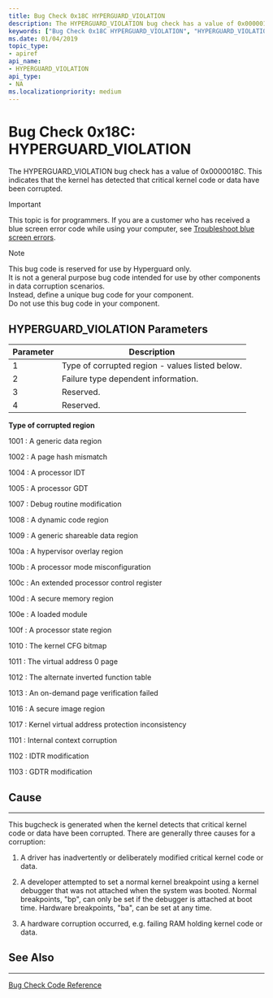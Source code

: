 ```yaml
---
title: Bug Check 0x18C HYPERGUARD_VIOLATION
description: The HYPERGUARD_VIOLATION bug check has a value of 0x0000018C. It indicates that the kernel has detected that critical kernel code or data have been corrupted.
keywords: ["Bug Check 0x18C HYPERGUARD_VIOLATION", "HYPERGUARD_VIOLATION"]
ms.date: 01/04/2019
topic_type:
- apiref
api_name:
- HYPERGUARD_VIOLATION
api_type:
- NA
ms.localizationpriority: medium
---
```


# Bug Check 0x18C: HYPERGUARD\_VIOLATION 

The HYPERGUARD\_VIOLATION bug check has a value of 0x0000018C. This indicates that the kernel has detected that critical kernel code or data have been corrupted.

> [!IMPORTANT]
> This topic is for programmers. If you are a customer who has received a blue screen error code while using your computer, see [Troubleshoot blue screen errors](https://www.windows.com/stopcode).


> [!NOTE] 
> This bug code is reserved for use by Hyperguard only.  
> It is  not a general purpose bug code intended for use by other components in data corruption scenarios.  
> Instead, define a unique bug code for your component.   
> Do not use this bug code in your component.
>

 ## HYPERGUARD\_VIOLATION Parameters

| Parameter | Description |
|-----------|-------------|
| 1    | Type of corrupted region - values listed below. |
| 2    | Failure type dependent information. |
| 3    | Reserved.  |
| 4    | Reserved.  |


**Type of corrupted region**

1001 : A generic data region

1002 : A page hash mismatch

1004 : A processor IDT

1005 : A processor GDT

1007 : Debug routine modification

1008 : A dynamic code region

1009 : A generic shareable data region

100a : A hypervisor overlay region

100b : A processor mode misconfiguration

100c : An extended processor control register

100d : A secure memory region

100e : A loaded module

100f : A processor state region

1010 : The kernel CFG bitmap

1011 : The virtual address 0 page

1012 : The alternate inverted function table

1013 : An on-demand page verification failed

1016 : A secure image region

1017 : Kernel virtual address protection inconsistency

1101 : Internal context corruption

1102 : IDTR modification

1103 : GDTR modification

## Cause
-----

This bugcheck is generated when the kernel detects that critical kernel code or data have been corrupted. There are generally three causes for a corruption:

1) A driver has inadvertently or deliberately modified critical kernel code or data. 

2) A developer attempted to set a normal kernel breakpoint using a kernel debugger that was not attached when the system was booted. Normal breakpoints,
 "bp", can only be set if the debugger is attached at boot time. Hardware breakpoints, "ba", can be set at any time.

3) A hardware corruption occurred, e.g. failing RAM holding kernel code or data.


## See Also
----------

[Bug Check Code Reference](bug-check-code-reference2.md)





